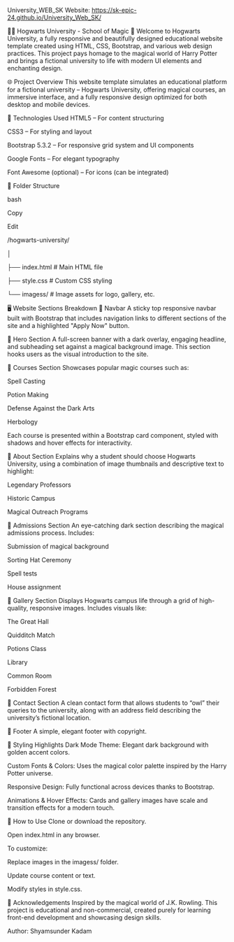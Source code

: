University_WEB_SK Website: https://sk-epic-24.github.io/University_Web_SK/

🧙‍♂ Hogwarts University - School of Magic
🌟 Welcome to Hogwarts University, a fully responsive and beautifully designed educational website template created using HTML, CSS, Bootstrap, and various web design practices. This project pays homage to the magical world of Harry Potter and brings a fictional university to life with modern UI elements and enchanting design.

🌐 Project Overview 
This website template simulates an educational platform for a fictional university – Hogwarts University, offering magical courses, an immersive interface, and a fully responsive design optimized for both desktop and mobile devices.

🧩 Technologies Used HTML5 – For content structuring

CSS3 – For styling and layout

Bootstrap 5.3.2 – For responsive grid system and UI components

Google Fonts – For elegant typography

Font Awesome (optional) – For icons (can be integrated)

📁 Folder Structure

bash

Copy

Edit

/hogwarts-university/

│

├── index.html # Main HTML file

├── style.css # Custom CSS styling

└── imagess/ # Image assets for logo, gallery, etc.

🖥 Website Sections Breakdown 🔹 Navbar A sticky top responsive navbar built with Bootstrap that includes navigation links to different sections of the site and a highlighted "Apply Now" button.

🔹 Hero Section A full-screen banner with a dark overlay, engaging headline, and subheading set against a magical background image. This section hooks users as the visual introduction to the site.

🔹 Courses Section Showcases popular magic courses such as:

Spell Casting

Potion Making

Defense Against the Dark Arts

Herbology

Each course is presented within a Bootstrap card component, styled with shadows and hover effects for interactivity.

🔹 About Section Explains why a student should choose Hogwarts University, using a combination of image thumbnails and descriptive text to highlight:

Legendary Professors

Historic Campus

Magical Outreach Programs

🔹 Admissions Section An eye-catching dark section describing the magical admissions process. Includes:

Submission of magical background

Sorting Hat Ceremony

Spell tests

House assignment

🔹 Gallery Section Displays Hogwarts campus life through a grid of high-quality, responsive images. Includes visuals like:

The Great Hall

Quidditch Match

Potions Class

Library

Common Room

Forbidden Forest

🔹 Contact Section A clean contact form that allows students to “owl” their queries to the university, along with an address field describing the university’s fictional location.

🔹 Footer A simple, elegant footer with copyright.

🎨 Styling Highlights Dark Mode Theme:
Elegant dark background with golden accent colors.

Custom Fonts & Colors: Uses the magical color palette inspired by the Harry Potter universe.

Responsive Design: Fully functional across devices thanks to Bootstrap.

Animations & Hover Effects: Cards and gallery images have scale and transition effects for a modern touch.

📌 How to Use Clone or download the repository.

Open index.html in any browser.

To customize:

Replace images in the imagess/ folder.

Update course content or text.

Modify styles in style.css.

🙌 Acknowledgements Inspired by the magical world of J.K. Rowling.
This project is educational and non-commercial, created purely for learning front-end development and showcasing design skills.

Author:
Shyamsunder Kadam

